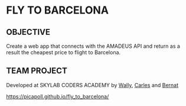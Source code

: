 # FLY TO BARCELONA 

## OBJECTIVE

Create a web app that connects with the AMADEUS API and return as a result the cheapest price to flight to Barcelona.


## TEAM PROJECT
Developed at SKYLAB CODERS ACADEMY by [Wally](https://github.com/studiosally), [Carles](https://github.com/sernalab) and [Bernat](https://github.com/picapoll)

 https://picapoll.github.io/fly_to_barcelona/



